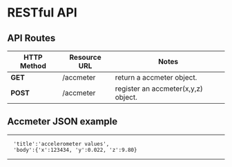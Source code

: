 # RESTful API

## API Routes

HTTP Method | Resource URL | Notes
---|---|---
**GET**  | /accmeter  | return a accmeter object.
**POST** | /accmeter  | register an accmeter(x,y,z) object.

## Accmeter JSON example
---
      'title':'accelerometer values',
      'body':{'x':123434, 'y':0.022, 'z':9.80}
---